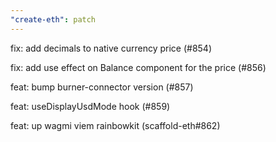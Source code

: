```yaml
---
"create-eth": patch
---
```


fix: add decimals to native currency price (#854)

fix: add use effect on Balance component for the price (#856)

feat: bump burner-connector version (#857)

feat: useDisplayUsdMode hook (#859)

feat: up wagmi viem rainbowkit (scaffold-eth#862)
